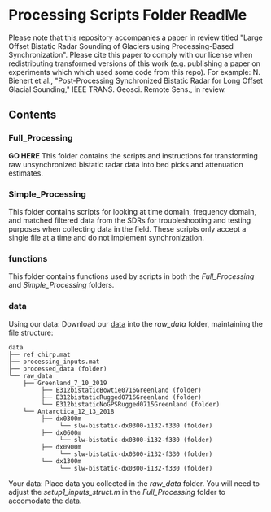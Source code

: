 # Processing Scripts Folder ReadMe
Please note that this repository accompanies a paper in review titled "Large Offset Bistatic Radar Sounding of Glaciers using Processing-Based Synchronization". Please cite this paper to comply with our license when redistributing transformed versions of this work (e.g. publishing a paper on experiments which which used some code from this repo). For example: N. Bienert et al., "Post-Processing Synchronized Bistatic Radar for Long Offset Glacial Sounding," IEEE TRANS. Geosci. Remote Sens., in review.

## Contents

### Full_Processing 
**GO HERE** This folder contains the scripts and instructions for transforming raw unsynchronized bistatic radar data into bed picks and attenuation estimates.

### Simple_Processing
This folder contains scripts for looking at time domain, frequency domain, and matched filtered data from the SDRs for troubleshooting and testing purposes when collecting data in the field. These scripts only accept a single file at a time and do not implement synchronization.

### functions
This folder contains functions used by scripts in both the *Full_Processing* and *Simple_Processing* folders.

### data 
Using our data: Download our [data](https://www.usap-dc.org/view/dataset/601472) into the *raw_data* folder, maintaining the file structure:
```
data
├── ref_chirp.mat
├── processing_inputs.mat
├── processed_data (folder)
└── raw_data
    ├── Greenland_7_10_2019
         ├── E312bistaticBowtie0716Greenland (folder)
         ├── E312bistaticRugged0716Greenland (folder)
         └── E312bistaticNoGPSRugged0715Greenland (folder)
    └── Antarctica_12_13_2018
         ├── dx0300m
              └── slw-bistatic-dx0300-i132-f330 (folder)
         ├── dx0600m
              └── slw-bistatic-dx0300-i132-f330 (folder)
         ├── dx0900m
              └── slw-bistatic-dx0300-i132-f330 (folder)
         └── dx1300m
              └── slw-bistatic-dx0300-i132-f330 (folder)
```

Your data: Place data you collected in the *raw_data* folder. You will need to adjust the *setup1_inputs_struct.m* in the *Full_Processing* folder to accomodate the data.
